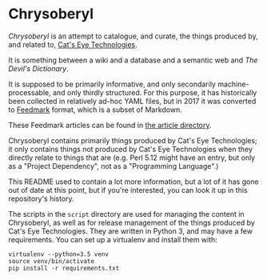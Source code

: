 Chrysoberyl
===========

*Chrysoberyl* is an attempt to catalogue, and curate, the things produced
by, and related to, [Cat's Eye Technologies][].

It is something between a wiki and a database and a semantic web and
_The Devil's Dictionary_.

It is supposed to be primarily informative, and only secondarily machine-
processable, and only thirdly structured.  For this purpose, it has
historically been collected in relatively ad-hoc YAML files, but in 2017
it was converted to [Feedmark][] format, which is a subset of Markdown.

These Feedmark articles can be found in [the article directory](article/).

Chrysoberyl contains primarily things produced by Cat's Eye Technologies;
it only contains things not produced by Cat's Eye Technologies when they
directly relate to things that are (e.g. Perl 5.12 might have an entry,
but only as a "Project Dependency", not as a "Programming Language".)

This README used to contain a lot more information, but a lot of it has
gone out of date at this point, but if you're interested, you can look
it up in this repository's history.

The scripts in the `script` directory are used for managing the content
in Chrysoberyl, as well as for release management of the things produced
by Cat's Eye Technologies.  They are written in Python 3, and may have
a few requirements.  You can set up a virtualenv and install them with:

    virtualenv --python=3.5 venv
    source venv/bin/activate
    pip install -r requirements.txt

[Cat's Eye Technologies]: https://catseye.tc/
[Feedmark]: https://catseye.tc/node/Feedmark
